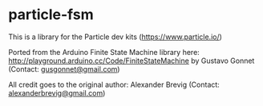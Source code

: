 # particle-fsm

This is a library for the Particle dev kits (https://www.particle.io/)

Ported from the Arduino Finite State Machine library here: http://playground.arduino.cc/Code/FiniteStateMachine by Gustavo Gonnet (Contact: gusgonnet@gmail.com)

All credit goes to the original author: Alexander Brevig (Contact: alexanderbrevig@gmail.com)
